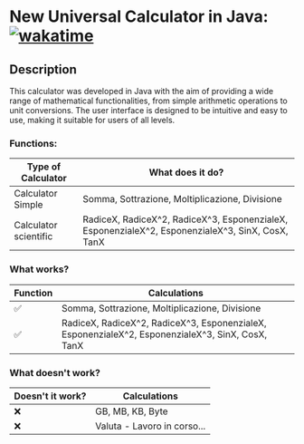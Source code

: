 # New Universal Calculator in Java: [![wakatime](https://wakatime.com/badge/user/c87b4f82-d14c-4735-bf74-da24e9289afa/project/9300bc5f-7891-4e7a-9dfa-508457d7b54c.svg)](https://wakatime.com/badge/user/c87b4f82-d14c-4735-bf74-da24e9289afa/project/9300bc5f-7891-4e7a-9dfa-508457d7b54c)

## Description
This calculator was developed in Java with the aim of providing a wide range of mathematical functionalities, from simple arithmetic operations to unit conversions. The user interface is designed to be intuitive and easy to use, making it suitable for users of all levels.

### Functions:
| Type of Calculator              | What does it do?                                      |
|---------------------------------|-------------------------------------------------------|
|Calculator Simple                | Somma, Sottrazione, Moltiplicazione, Divisione        |
|Calculator scientific            | RadiceX, RadiceX^2, RadiceX^3, EsponenzialeX, EsponenzialeX^2, EsponenzialeX^3, SinX, CosX, TanX                                   |
### What works?
| Function              | Calculations                                       |
|-----------------------|-----------------------------------------------|
| :white_check_mark: | Somma, Sottrazione, Moltiplicazione, Divisione   |
| :white_check_mark: | RadiceX, RadiceX^2, RadiceX^3, EsponenzialeX, EsponenzialeX^2, EsponenzialeX^3, SinX, CosX, TanX                            |

### What doesn't work?

| Doesn't it work?          | Calculations                                          |
|---------------------------|-------------------------------------------------------|
| :x:                       | GB, MB, KB, Byte                                      |
| :x:                       | Valuta - Lavoro in corso...                           |
